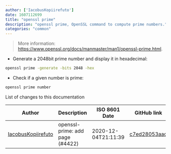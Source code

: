 ```yaml
---
author: ['IacobusKopiirefuto']
date: 1607112699
title: "openssl prime"
description: "openssl prime, OpenSSL command to compute prime numbers."
categories: "common"
---
```

> More information: <https://www.openssl.org/docs/manmaster/man1/openssl-prime.html>.

- Generate a 2048bit prime number and display it in hexadecimal:

```bash
openssl prime -generate -bits 2048 -hex
```

- Check if a given number is prime:

```bash
openssl prime number
```
List of changes to this documentation


Author | Description | ISO 8601 Date | GitHub link
------|-----|-----|-----
[IacobusKopiirefuto](mailto:71605946+IacobusKopiirefuto@users.noreply.github.com) | openssl-prime: add page (#4422) | 2020-12-04T21:11:39 | [c7ed28053aad](https://github.com/tldr-pages/tldr/commit/c7ed28053aad3cae4fe8dd4b1856a3dc50dc39b1)

